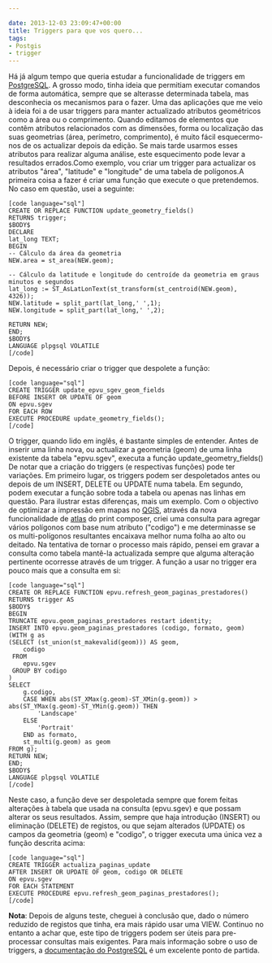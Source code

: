 ```yaml
---

date: 2013-12-03 23:09:47+00:00
title: Triggers para que vos quero...
tags:
- Postgis
- trigger
---
```





Há já algum tempo que queria estudar a funcionalidade de triggers em [PostgreSQL](http://www.postgresql.org/). A grosso modo, tinha ideia que permitiam executar comandos de forma automática, sempre que se alterasse determinada tabela, mas desconhecia os mecanismos para o fazer. Uma das aplicações que me veio à ideia foi a de usar triggers para manter actualizado atributos geométricos como a área ou o comprimento. Quando editamos de elementos que contêm atributos relacionados com as dimensões, forma ou localização das suas geometrias (área, perímetro, comprimento), é muito fácil esquecermo-nos de os actualizar depois da edição. Se mais tarde usarmos esses atributos para realizar alguma análise, este esquecimento pode levar a resultados errados.Como exemplo, vou criar um trigger para actualizar os atributos "área", "latitude" e "longitude" de uma tabela de polígonos.A primeira coisa a fazer é criar uma função que execute o que pretendemos. No caso em questão, usei a seguinte:







    [code language="sql"]
    CREATE OR REPLACE FUNCTION update_geometry_fields()
    RETURNS trigger;
    $BODY$
    DECLARE
    lat_long TEXT;
    BEGIN
    -- Cálculo da área da geometria
    NEW.area = st_area(NEW.geom);

    -- Cálculo da latitude e longitude do centroíde da geometria em graus minutos e segundos
    lat_long := ST_AsLatLonText(st_transform(st_centroid(NEW.geom), 4326));
    NEW.latitude = split_part(lat_long,' ',1);
    NEW.longitude = split_part(lat_long,' ',2);

    RETURN NEW;
    END;
    $BODY$
    LANGUAGE plpgsql VOLATILE
    [/code]







Depois, é necessário criar o trigger que despolete a função:







    [code language="sql"]
    CREATE TRIGGER update_epvu_sgev_geom_fields
    BEFORE INSERT OR UPDATE OF geom
    ON epvu.sgev
    FOR EACH ROW
    EXECUTE PROCEDURE update_geometry_fields();
    [/code]







O trigger, quando lido em inglês, é bastante simples de entender. Antes de inserir uma linha nova, ou actualizar a geometria (geom) de uma linha existente da tabela "epvu.sgev", executa a função update_geometry_fields() De notar que a criação do triggers (e respectivas funções) pode ter variações. Em primeiro lugar, os triggers podem ser despoletados antes ou depois de um INSERT, DELETE ou UPDATE numa tabela. Em segundo, podem executar a função sobre toda a tabela ou apenas nas linhas em questão. Para ilustrar estas diferenças, mais um exemplo. Com o objectivo de optimizar a impressão em mapas no [QGIS](www.qgis.org), através da nova funcionalidade de [atlas](http://docs.qgis.org/testing/en/docs/user_manual/print_composer/print_composer.html#atlas-generation) do print composer, criei uma consulta para agregar vários polígonos com base num atributo ("codigo") e me determinasse se os multi-polígonos resultantes encaixava melhor numa folha ao alto ou deitado. Na tentativa de tornar o processo mais rápido, pensei em gravar a consulta como tabela mantê-la actualizada sempre que alguma alteração pertinente ocorresse através de um trigger. A função a usar no trigger era pouco mais que a consulta em si:







    [code language="sql"]
    CREATE OR REPLACE FUNCTION epvu.refresh_geom_paginas_prestadores()
    RETURNS trigger AS
    $BODY$
    BEGIN
    TRUNCATE epvu.geom_paginas_prestadores restart identity;
    INSERT INTO epvu.geom_paginas_prestadores (codigo, formato, geom)
    (WITH g as
    (SELECT (st_union(st_makevalid(geom))) AS geom,
        codigo
     FROM
        epvu.sgev
     GROUP BY codigo
    )
    SELECT
        g.codigo,
        CASE WHEN abs(ST_XMax(g.geom)-ST_XMin(g.geom)) > abs(ST_YMax(g.geom)-ST_YMin(g.geom)) THEN
            'Landscape'
        ELSE
            'Portrait'
        END as formato,
        st_multi(g.geom) as geom
    FROM g);
    RETURN NEW;
    END;
    $BODY$
    LANGUAGE plpgsql VOLATILE
    [/code]







Neste caso, a função deve ser despoletada sempre que forem feitas alterações à tabela que usada na consulta (epvu.sgev) e que possam alterar os seus resultados. Assim, sempre que haja introdução (INSERT) ou eliminação (DELETE) de registos, ou que sejam alterados (UPDATE) os campos da geometria (geom) e "codigo", o trigger executa uma única vez a função descrita acima:







    [code language="sql"]
    CREATE TRIGGER actualiza_paginas_update
    AFTER INSERT OR UPDATE OF geom, codigo OR DELETE
    ON epvu.sgev
    FOR EACH STATEMENT
    EXECUTE PROCEDURE epvu.refresh_geom_paginas_prestadores();
    [/code]







**Nota**: Depois de alguns teste, cheguei à conclusão que, dado o número reduzido de registos que tinha, era mais rápido usar uma VIEW. Continuo no entanto a achar que, este tipo de triggers podem ser úteis para pre-processar consultas mais exigentes. Para mais informação sobre o uso de triggers, a [documentação do PostgreSQL](http://www.postgresql.org/docs/9.3/static/sql-createtrigger.html) é um excelente ponto de partida.



